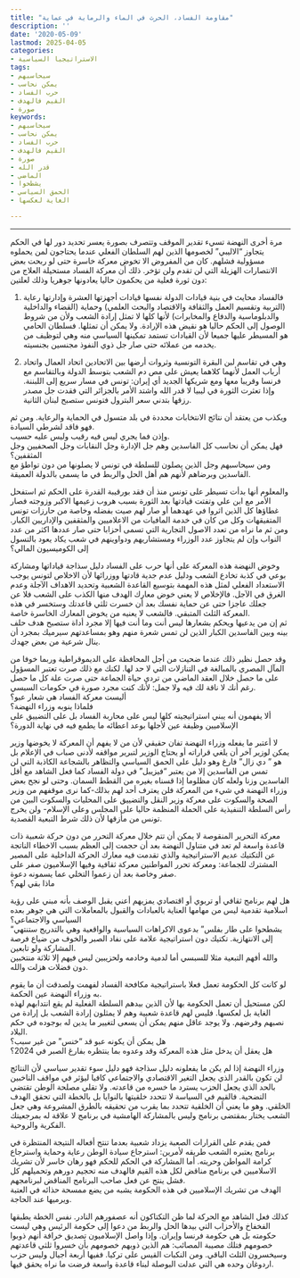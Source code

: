 ```yaml
---
title: "مقاومة الفساد، الحرث في الماء والرماية في عماية"
description: ''
date: '2020-05-09'
lastmod: 2025-04-05
categories:
- الاستراتيجيا السياسية
tags:
- سيحاسبهم
- يمكن نحاسب
- حرب الفساد
- القيم فالهدف
- صورة
keywords:
- سيحاسبهم
- يمكن نحاسب
- حرب الفساد
- القيم فالهدف
- صورة
- قدر الله
- الماضي
- يشطحوا
- الحمق السياسي
- الغاية لعكسها

---
```

****

مرة أخرى النهضة تسيء تقدير الموقف وتتصرف بصورة يعسر تحديد دور لها في الحكم يتجاوز “الاليبي” لخصومها الذين لهم السلطان الفعلي عندما يحتاجون لمن يحملوه مسؤولية فشلهم. كان من المفروض الا تخوض معركة خاسرة حتى لو ربحت بعض الانتصارات الهزيلة التي لن تقدم ولن تؤخر. ذلك أن معركة الفساد مستحيلة العلاج من دون ثورة فعلية من يحكمون حاليا يعادونها جوهريا وذلك لعلتين:

1. فالفساد محايث في بنية قيادات الدولة نفسها قيادات أجهزتها العشرة وإدارتها رعاية (التربية وتقسيم العمل والثقافة والاقتصاد والبحث العلمي) وحماية (القضاء والداخلية والدبلوماسية والدفاع والمخابرات) لأنها كلها لا تمثل إرادة الشعب ولأن من شروط الوصول إلى الحكم حاليا هو نقيض هذه الإرادة. ولا يمكن أن تمثلها. فسلطان الحامي هو المسيطر عليها جميعا لأن القيادات تستمد تمكينها السياسي منه وهي لتوظيف من يخدمه من عملائه حتى صار جل ذوي النفوذ مجنسين بجنسيته.

2. وهي في تقاسم لبن البقرة التونسية وثروات أرضها بين الاتحادين اتحاد العمال واتحاد أرباب العمل لأنهما كلاهما يعيش على مص دم الشعب بتوسط الدولة وبالتقاسم مع فرنسا وقريبا معها ومع شريكها الجديد أي إيران: تونس في مسار سريع إلى اللبننة. وإذا تعثرت الثورة في ليبيا لا قدر الله واشتد الأمر بالجزائر التي فقدت جل مصدر رزقها بتدني سعر البترول فتونس ستصبح لبنان الثانية.

ويكذب من يعتقد أن نتائج الانتخابات محددة في بلد متسول في الحماية والرعاية. ومن ثم فهو فاقد لشرطي السيادة.   
وإذن فما يجري ليس فيه رقيب وليس عليه حسيب.   
فهل يمكن أن نحاسب كل الفاسدين وهم جل الإدارة وجل النقابات وجل الصحفيين وجل المثقفين؟   
ومن سيحاسبهم وجل الذين يصلون للسلطة في تونس لا يصلونها من دون تواطؤ مع الفاسدين وبرضاهم لأنهم هم أهل الحل والربط في ما يسمى بالدولة العميقة.

والمعلوم أنها بدأت تسيطر على تونس منذ أن فقد بورقيبة القدرة على الحكم ثم استفحل الأمر مع ابن علي وتفتت قيادتها بعد الثورة بسبب هروب زعيمها الاكبر وزوجته فصار غطاؤها كل الذين اثروا في عهدهما أو صار لهم صيت بفضله وخاصة من حارزات تونس المتفيقهات وكل من كان في خدمة المافيات من الاعلاميين والمثقفين والإداريين الكبار. ومن ثم ما نراه من تعدد الاصول التجارية التي تسمى أحزابا حتى صار عددها اكثر من عدد النواب وإن لم يتجاوز عدد الوزراء ومستشاريهم ودواوينهم في شعب يكاد يعود بالتسول إلى الكوميسيون المالي؟

وخوض النهضة هذه المعركة على أنها حرب على الفساد دليل سذاجة قياداتها ومشاركة بوعي في كذبة تخادع الشعب ودليل عدم جدية قادتها ووزرائها لأن الاخلاص لتونس يوجب الاستعداد الفعلي لمثل هذه المهمة بتوسيع القاعدة الشعبية وتحديد الاهداف الآجلة وعدم الغرق في الآجل. فالإخلاص لا يعني خوض معارك الهدف منها الكذب على الشعب فلا عن جعلك عاجزا حتى عن حماية نفسك بعد أن خسرت ثلثي قاعدتك وستخسر في هذه المعركة الثلث المتبقي. فالشعب لا يعنيه من يخوض المعارك الخاسرة خاصة.   
ثم إن من يدعيها ويحكم بشعارها ليس أنت وما أنت فيها إلا مجرد أداة ستصبح هدف حلف بينه وبين الفاسدين الكبار الذين لن تمس شعرة منهم وهو بمساعدتهم سيرميك بمجرد أن ينال شرعية من بعض جهدك.

وقد حصل نظير ذلك عندما ضحيت من أجل المحافظة على الديموقراطية وربما خوفا من المآل المصري بالمبالغة في التنازلات التي لا حد لها. لكنك مع ذلك صرت تعتبر المسؤول على ما حصل خلال العقد الماضي من تردي حياة الجماعة حتى صرت علة كل ما حصل رغم أنك لا ناقة لك فيه ولا جمل: لأنك كنت مجرد صورة في حكومات السبسي.   
أليست معركة الفساد هي شعار عبو؟   
فلماذا ينوبه وزراء النهضة؟   
ألا يفهمون أنه يبني استراتيجيته كلها ليس على محاربة الفساد بل على التضييق على الإسلاميين وظيفة عين لأجلها بوعد اعطائه ما يطمع فيه في نهاية الدورة؟

لا أعتبر ما يفعله وزراء النهضة تفان حقيقي لأن من لا يفهم أن المعركة لا يخوضها وزير يمكن لوزير آخر أن يلغي قراراته أو يحتاج الوزير لتبرير مواقفه لأدنى صباب في الإعلام بل هو ” دي زال” فارغ وهو دليل على الحمق السياسي والتظاهر بالشجاعة الكاذبة التي لن تمس من الفاسدين إلا من يعتبر “فيزيبل” في دولة الفساد كما فعل الشاهد مع أقل الفاسدين وزنا ولعله كان مظلوما إذا قسناه بغيره من القطط السمان. وحتى لو نجح بعض وزراء النهضة في شيء من المعركة فلن يعترف أحد لهم بذلك-كما نرى موقفهم من وزير الصحة والسكوت على معركة وزير النقل والتضييق على المحليات والسكوت البين من رأس السلطة التنفيذية على الحملة المنظمة حاليا على المجلس وعلى الإسلام- ولن يخرج تونس من مأزقها لأن ذلك شرط التبعية القصدية.

معركة التحرير المنقوصة لا يمكن أن تتم خلال معركة التحرر من دون حركة شعبية ذات قاعدة واسعة لم تعد في متناول النهضة بعد أن حجمت إلى العظم بسبب الاخطاء الناتجة عن التكتيك عديم الاستراتيجية والذي تقدمت فيه معارك الحركة الداخلية على المصير المشترك للجماعة: ومعركة تحرر المواطنين معركة ثقافية وفيها الإسلاميون صفر على صفر وخاصة بعد أن زعموا التخلي عما يسمونه دعوة.   
ماذا بقي لهم؟

هل لهم برنامج ثقافي أو تربوي أو اقتصادي يمزيهم أعني يقبل الوصف بأنه مبني على رؤية اسلامية تقدمية ليس من مهامها العناية بالعبادات والقبول بالمعاملات التي هي جوهر بعده السياسي والاجتماعي؟   
“يشطحوا على طار بفلس” بدعوى الاكراهات السياسية والواقعية وهي بالتدريج ستنتهي إلى الانتهازية. تكتيك دون استراتيجية علامة على نفاد الصبر والخوف من ضياع فرصة المشاركة ولو تابعين.   
والله أفهم التبعية مثلا للسبسي أما لدمية وخادمه ولحزيبين ليس فيهم إلا ثلاثة منتخبين دون فضلات هزلت والله.

لو كانت كل الحكومة تعمل فعلا باستراتيجية مكافحة الفساد لفهمت ولصدقت أن ما يقوم به وزراء النهضة عين الحكمة.   
لكن مستحيل أن تعمل الحكومة بها لأن الذين بيدهم السلطة الفعلية لم يقع انتدابهم لهذه الغاية بل لعكسها. فليس لهم قاعدة شعبية وهم لا يمثلون إرادة الشعب بل إرادة من نصبهم وفرضهم. ولا يوجد عاقل منهم يمكن أن يسعى لتغيير ما يدين له بوجوده في حكم البلاد.   
هل يمكن أن يكونه عبو قد “خنس” من غير سبب؟   
هل يعقل أن يدخل مثل هذه المعركة وقد وعدوه بما ينتظره بفارغ الصبر في 2024؟

وزراء النهضة إذا لم يكن ما يفعلونه دليل سذاجة فهو دليل سوء تقدير سياسي لأن النتائج لن تكون بالقدر الذي يجعل التغير الاقتصادي والاجتماعي كافيا ليؤثر في مواقف الناخبين بالحد الذي يجعل الحزب يسترد ما خسره من قاعدته. ولا تقلي مصلحة الوطن تقتضي التضحية. فالقيم في السياسة لا تتحدد خلقيتها بالنوايا بل بالخطة التي تحقق الهدف الخلقي. وهو ما يعني أن الخلقية تتحدد بما يقرب من تحقيقه بالطرق المشروعة وهي جعل الشعب يختار بمقتضى برنامج وليس بالمشاركة الهامشية في برنامج لا علاقة له بمرجعيتك الفكرية والروحية.

فمن يقدم على القرارات الصعبة يزداد شعبية بعدما تنتج أفعاله النتيجة المنتظرة في برنامج يعتبره الشعب طريقه لأمرين: استرجاع سيادة الوطن رعاية وحماية واسترجاع كرامة المواطن وحريته. أما المشاركة في الحكم للحكم فهو رهان خاسر لأن تشريك الاسلاميين في برنامج مناقض لكل هذه القيم فالهدف منه تحجيم دورهم وتحميلهم كل فشل ينتج عن فعل صاحب البرنامج المناقض لبرنامجهم.   
الهدف من تشريك الإسلاميين في هذه الحكومة يشبه من يضع ممسحة حذائه في العتبة ويرميها عند الحاجة.

كذلك فعل الشاهد مع الحركة لما ظن التكتاكون أنه عصفورهم النادر. نفس الخطة يطبقها الفخفاخ والأحزاب التي بيدها الحل والربط من دعوا إلى حكومة الرئيس وهي ليست حكومته بل هي حكومة فرنسا وإيران. وإذا واصل الإسلاميون تصديق خرافة أنهم ذوبوا خصومهم فتلك مصيبة المصائب: هم الذين ذوبهم خصومهم بأن خسروا ثلثي قاعدتهم وسيخسرون الثلث الباقي. ومن النكبات القيس على تركيا. ففيها أربعة أجيال وليس حزب اردوغان وحده هي التي عدلت البوصلة لبناء قاعدة واسعة فرضت ما نراه يحقق فيها.

###
